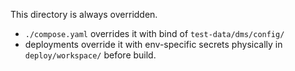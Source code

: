 This directory is always overridden.

- `./compose.yaml` overrides it with bind of `test-data/dms/config/`
- deployments override it with env-specific secrets physically in `deploy/workspace/` before build.
